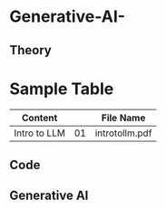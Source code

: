 # Generative-AI-


## Theory 
# Sample Table

| Content      | | File Name |
| --------- | --- | ----------- |
| Intro to LLM     | 01 | introtollm.pdf    |



## Code 


## Generative AI 
